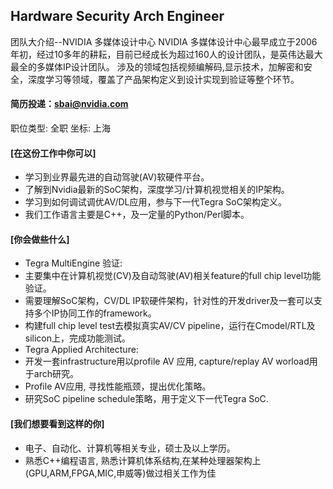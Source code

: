 ## Hardware Security Arch Engineer

团队大介绍--NVIDIA 多媒体设计中心 
NVIDIA 多媒体设计中心最早成立于2006年初，经过10多年的耕耘，目前已经成长为超过160人的设计团队，是英伟达最大最全的多媒体IP设计团队。
涉及的领域包括视频编解码,显示技术，加解密和安全，深度学习等领域，覆盖了产品架构定义到设计实现到验证等整个环节。

#### 简历投递：sbai@nvidia.com

职位类型: 全职     坐标: 上海

#### [在这份工作中你可以]
- 学习到业界最先进的自动驾驶(AV)软硬件平台。
- 了解到Nvidia最新的SoC架构，深度学习/计算机视觉相关的IP架构。
- 学习到如何调试调优AV/DL应用，参与下一代Tegra SoC架构定义。
- 我们工作语言主要是C++，及一定量的Python/Perl脚本。

#### [你会做些什么]
- Tegra MultiEngine 验证:
- 主要集中在计算机视觉(CV)及自动驾驶(AV)相关feature的full chip level功能验证。
- 需要理解SoC架构，CV/DL IP软硬件架构，针对性的开发driver及一套可以支持多个IP协同工作的framework。
- 构建full chip level test去模拟真实AV/CV pipeline，运行在Cmodel/RTL及silicon上，完成功能测试。
- Tegra Applied Architecture:
- 开发一套infrastructure用以profile AV 应用, capture/replay AV worload用于arch研究。
- Profile AV应用, 寻找性能瓶颈，提出优化策略。
- 研究SoC pipeline schedule策略，用于定义下一代Tegra SoC.

#### [我们想要看到这样的你]
- 电子、自动化、计算机等相关专业，硕士及以上学历。
- 熟悉C++编程语言, 熟悉计算机体系结构,在某种处理器架构上(GPU,ARM,FPGA,MIC,申威等)做过相关工作为佳
